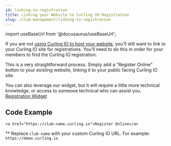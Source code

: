 ```yaml
---
id: linking-to-registration
title: Linking your Website to Curling IO Registration
slug: /club-management/linking-to-registration
---
```

import useBaseUrl from '@docusaurus/useBaseUrl';

If you are not [using Curling IO to host your website](/docs/club-management/website-hosting), you'll still want to link to your Curling IO site for registrations.
You'll need to do this in order for your members to find the Curling IO registration.

This is a very straightforward process. Simply add a "Register Online" button to your existing website, linking it to your public facing Curling IO site.

You can also leverage our widget, but it will require a little more technical knowledge, or access to someone technical who can assist you.
[Registration Widget](/docs/club-management/registration-widget)


## Code Example

```
<a href="https://club-name.curling.io">Register Online</a>
```

** Replace `club-name` with your custom Curling IO URL. For example: `https://demo.curling.io`
